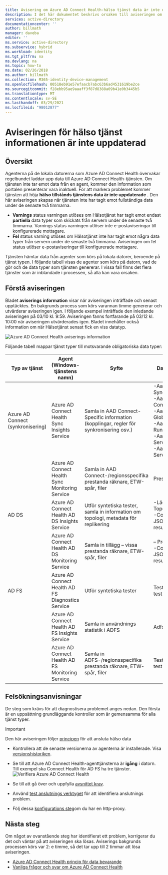 ```yaml
---
title: Avisering om Azure AD Connect Health-hälso tjänst data är inte uppdaterade | Microsoft Docs
description: I det här dokumentet beskrivs orsaken till aviseringen om att hälso tjänst data inte är uppdaterade och hur du felsöker den.
services: active-directory
documentationcenter: ''
author: billmath
manager: daveba
editor: ''
ms.service: active-directory
ms.subservice: hybrid
ms.workload: identity
ms.tgt_pltfrm: na
ms.devlang: na
ms.topic: how-to
ms.date: 02/26/2018
ms.author: billmath
ms.collection: M365-identity-device-management
ms.openlocfilehash: 00518eb91e57efaacb7abc63b6ad4531619be2ce
ms.sourcegitcommit: f28ebb95ae9aaaff3f87d8388a09b41e0b3445b5
ms.translationtype: MT
ms.contentlocale: sv-SE
ms.lasthandoff: 03/29/2021
ms.locfileid: "98012877"
---
```

# <a name="health-service-data-is-not-up-to-date-alert"></a>Aviseringen för hälso tjänst informationen är inte uppdaterad

## <a name="overview"></a>Översikt

Agenterna på de lokala datorerna som Azure AD Connect Health övervakar regelbundet laddar upp data till Azure AD Connect Health-tjänsten. Om tjänsten inte tar emot data från en agent, kommer den information som portalen presenterar vara inaktuell. För att markera problemet kommer tjänsten att höja **hälso tillstånds tjänstens data är inte uppdaterade** . Den här aviseringen skapas när tjänsten inte har tagit emot fullständiga data under de senaste två timmarna.  

- **Varnings** status varningen utlöses om Hälsotjänst har tagit emot endast **partiella** data typer som skickats från servern under de senaste två timmarna. Varnings status varningen utlöser inte e-postaviseringar till konfigurerade mottagare. 
- **Fel** status varning utlöses om Hälsotjänst inte har tagit emot några data typer från servern under de senaste två timmarna. Aviseringen om fel status utlöser e-postaviseringar till konfigurerade mottagare.

Tjänsten hämtar data från agenter som körs på lokala datorer, beroende på tjänst typen. I följande tabell visas de agenter som körs på datorn, vad de gör och de data typer som tjänsten genererar. I vissa fall finns det flera tjänster som är inblandade i processen, så alla kan vara orsaken. 

## <a name="understanding-the-alert"></a>Förstå aviseringen

Bladet **aviserings information** visar när aviseringen inträffade och senast upptäcktes. En bakgrunds process som körs varannan timme genererar och utvärderar aviseringen igen. I följande exempel inträffade den inledande aviseringen på 03/10 kl. 9:59. Aviseringen fanns fortfarande på 03/12 kl. 10:00 när aviseringen utvärderades igen. Bladet innehåller också information om när Hälsotjänst senast fick en viss datatyp. 
 
 ![Azure AD Connect Health aviserings information](./media/how-to-connect-health-data-freshness/data-freshness-details.png)
 
Följande tabell mappar tjänst typer till motsvarande obligatoriska data typer:

| Typ av tjänst | Agent (Windows-tjänstens namn) | Syfte | Datatyp genererad  |
| --- | --- | --- | --- |  
| Azure AD Connect (synkronisering) | Azure AD Connect Health Sync Insights Service | Samla in AAD Connect-Specific information (kopplingar, regler för synkronisering osv.) | -AadSyncService-SynchronizationRules <br />  -AadSyncService-Connectors <br /> -AadSyncService-GlobalConfigurations  <br />  -AadSyncService-RunProfileResults <br /> -AadSyncService-ServiceConfigurations <br /> -AadSyncService-ServiceStatus   |
|  | Azure AD Connect Health Sync Monitoring Service | Samla in AAD Connect-/regionsspecifika prestanda räknare, ETW-spår, filer | Prestanda räknare |
| AD DS | Azure AD Connect Health AD DS Insights Service | Utför syntetiska tester, samla in information om topologi, metadata för replikering |  -Lägger till-TopologyInfo-JSON <br /> -Common-TestData-JSON (skapar test resultaten)   | 
|  | Azure AD Connect Health AD DS Monitoring Service | Samla in tillägg – vissa prestanda räknare, ETW-spår, filer | – Prestanda räknare  <br /> -Common-TestData-JSON (laddar upp test resultaten)  |
| AD FS | Azure AD Connect Health AD FS Diagnostics Service | Utför syntetiska tester | TestResult (skapar test resultaten) | 
| | Azure AD Connect Health AD FS Insights Service  | Samla in användnings statistik i ADFS | Adfs-UsageMetrics |
| | Azure AD Connect Health AD FS Monitoring Service | Samla in ADFS-/regionsspecifika prestanda räknare, ETW-spår, filer | TestResult (överför test resultaten) |

## <a name="troubleshooting-steps"></a>Felsökningsanvisningar 

De steg som krävs för att diagnostisera problemet anges nedan. Den första är en uppsättning grundläggande kontroller som är gemensamma för alla tjänst typer. 

> [!IMPORTANT] 
> Den här aviseringen följer [principen](reference-connect-health-user-privacy.md#data-retention-policy) för att ansluta hälso data

* Kontrollera att de senaste versionerna av agenterna är installerade. Visa [versionshistoriken](reference-connect-health-version-history.md). 
* Se till att Azure AD Connect Health-agenttjänsterna är **igång** i datorn. Till exempel ska Connect Health för AD FS ha tre tjänster.
  ![Verifiera Azure AD Connect Health](./media/how-to-connect-health-agent-install/install5.png)

* Se till att gå över och uppfylla [avsnittet krav](how-to-connect-health-agent-install.md#requirements).
* Använd [test anslutnings verktyget](how-to-connect-health-agent-install.md#test-connectivity-to-azure-ad-connect-health-service) för att identifiera anslutnings problem.
* Följ dessa [konfigurations steg](how-to-connect-health-agent-install.md#configure-azure-ad-connect-health-agents-to-use-http-proxy)om du har en http-proxy. 


## <a name="next-steps"></a>Nästa steg
Om något av ovanstående steg har identifierat ett problem, korrigerar du det och väntar på att aviseringen ska lösas. Aviserings bakgrunds processen körs var 2: e timme, så det tar upp till 2 timmar att lösa aviseringen. 

* [Azure AD Connect Health princip för data bevarande](reference-connect-health-user-privacy.md#data-retention-policy)
* [Vanliga frågor och svar om Azure AD Connect Health](reference-connect-health-faq.md)
